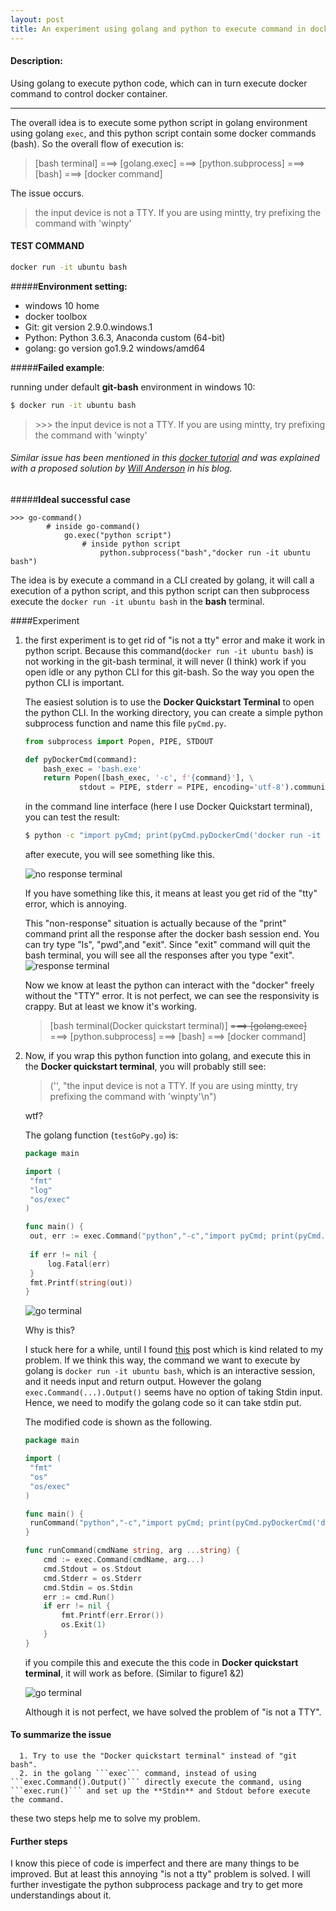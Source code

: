 ```yaml
---
layout: post
title: An experiment using golang and python to execute command in docker
---
```


#### Description:

Using golang to execute python code, which can in turn execute docker command to control docker container.

<!--more-->

---

The overall idea is to execute some python script in golang environment using golang ```exec```, and this python script contain some docker commands (bash). So the overall flow of execution is:

> [bash terminal] ===> [golang.exec] ===> [python.subprocess] ===> [bash] ===> [docker command]

The issue occurs. 

> the input device is not a TTY.  If you are using mintty, try prefixing the command with 'winpty'

#### TEST COMMAND

```bash
docker run -it ubuntu bash
```

#####**Environment setting:**

- windows 10 home
- docker toolbox
- Git: git version 2.9.0.windows.1
- Python: Python 3.6.3, Anaconda custom (64-bit)
- golang: go version go1.9.2 windows/amd64

#####**Failed example**:

running under default **git-bash** environment in windows 10:

```bash
$ docker run -it ubuntu bash
```

> \>>> the input device is not a TTY.  If you are using mintty, try prefixing the command with 'winpty'

###### Similar issue has been mentioned in this [docker tutorial](https://bolcom.github.io/docker-for-testers/) and was explained with a proposed solution by [Will Anderson](http://willi.am/blog/2016/08/08/docker-for-windows-interactive-sessions-in-mintty-git-bash/) in his blog.

#####**Ideal successful case**

```
>>> go-command()
		# inside go-command()
			go.exec("python script")
				# inside python script
					python.subprocess("bash","docker run -it ubuntu bash")
```

The idea is by execute a command in a CLI created by golang, it will call a execution of a python script, and this python script can then subprocess execute the ```docker run -it ubuntu bash``` in the **bash** terminal.

####Experiment

1. the first experiment is to get rid of "is not a tty" error and make it work in python script.  Because this command(```docker run -it ubuntu bash```) is not working in the git-bash terminal, it will never (I think) work if you open idle or any python CLI for this git-bash. So the way you open the python CLI is important.

   The easiest solution is to use the **Docker Quickstart Terminal** to open the python CLI. In the working directory, you can create a simple python subprocess function and name this file ```pyCmd.py```.

   ```python
   from subprocess import Popen, PIPE, STDOUT

   def pyDockerCmd(command):
       bash_exec = 'bash.exe'
       return Popen([bash_exec, '-c', f'{command}'], \
               stdout = PIPE, stderr = PIPE, encoding='utf-8').communicate()
   ```

   in the command line interface (here I use Docker Quickstart terminal), you can test the result:

   ```bash
   $ python -c "import pyCmd; print(pyCmd.pyDockerCmd('docker run -it ubuntu bash'))"
   ```

   after execute, you will see something like this. 

   ![no response terminal](../../image/2017-11-27-pyCmd-0.png)

   If you have something like this, it means at least you get rid of the "tty" error, which is annoying. 

   This "non-response" situation is actually because of the "print" command print all the response after the docker bash session end. You can try type "ls", "pwd",and "exit". Since "exit" command will quit the bash terminal, you will see all the responses after you type "exit".
   ![response terminal](../../image/2017-11-27-pyCmd-1.png)

   Now we know at least the python can interact with the "docker" freely without the "TTY" error. It is not perfect, we can see the responsivity is crappy. But at least we know it's working.

   > [bash terminal(Docker quickstart terminal)] ~~===> [golang.exec]~~ ===> [python.subprocess] ===> [bash] ===> [docker command]

2. Now, if you wrap this python function into golang, and execute this in the **Docker quickstart terminal**, you will probably still see:

   > ('', "the input device is not a TTY.  If you are using mintty, try prefixing the command with 'winpty'\n")

   wtf?

   The golang function (```testGoPy.go```) is:

   ```go
   package main

   import (
   	"fmt"
   	"log"
   	"os/exec"
   )

   func main() {
   	out, err := exec.Command("python","-c","import pyCmd; print(pyCmd.pyDockerCmd('docker run -it ubuntu bash'))").Output()
   	
   	if err != nil {
   		log.Fatal(err)
   	}
   	fmt.Printf(string(out))
   }
   ```

   ![go terminal](../../image/2017-11-27-pyCmd-2.png)

   Why is this?

   I stuck here for a while, until I found [this](https://stackoverflow.com/questions/30207035/golang-exec-command-read-std-input) post which is kind related to my problem. If we think this way, the command we want to execute by golang is ```docker run -it ubuntu bash```, which is an interactive session, and it needs input and return output. However the golang ```exec.Command(...).Output()``` seems have no option of taking Stdin input. Hence, we need to modify the golang code so it can take stdin put.

   The modified code is shown as the following.

   ```go
   package main

   import (
   	"fmt"
   	"os"
   	"os/exec"
   )

   func main() {
   	runCommand("python","-c","import pyCmd; print(pyCmd.pyDockerCmd('docker run -it ubuntu bash'))")
   }

   func runCommand(cmdName string, arg ...string) {
       cmd := exec.Command(cmdName, arg...)
       cmd.Stdout = os.Stdout
       cmd.Stderr = os.Stderr
       cmd.Stdin = os.Stdin
       err := cmd.Run()
       if err != nil {
           fmt.Printf(err.Error())
           os.Exit(1)
       }
   }
   ```

    if you compile this and execute the this code in **Docker quickstart terminal**, it will work as before. (Similar to figure1 &2)

   ![go terminal](../../image/2017-11-27-pyCmd-3.png)

   Although it is not perfect, we have solved the problem of "is not a TTY".

#### To summarize the issue

      1. Try to use the "Docker quickstart terminal" instead of "git bash". 
      2. in the golang ```exec``` command, instead of using ```exec.Command().Output()``` directly execute the command, using ```exec.run()``` and set up the **Stdin** and Stdout before execute the command.

these two steps help me to solve my problem.

#### Further steps

I know this piece of code is imperfect and there are many things to be improved. But at least this annoying "is not a tty" problem is solved. I will further investigate the python subprocess package and try to get more understandings about it.




